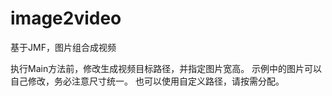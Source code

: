 # image2video
基于JMF，图片组合成视频

执行Main方法前，修改生成视频目标路径，并指定图片宽高。
示例中的图片可以自己修改，务必注意尺寸统一。
也可以使用自定义路径，请按需分配。
